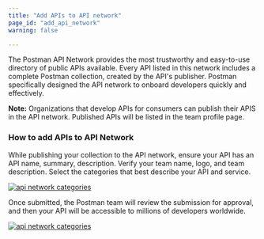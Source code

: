 ```yaml
---
title: "Add APIs to API network"
page_id: "add_api_network"
warning: false

---
```


The Postman API Network provides the most trustworthy and easy-to-use directory of public APIs available. Every API listed in this network includes a complete Postman collection, created by the API's publisher. Postman specifically designed the API network to onboard developers quickly and effectively.

**Note:**  Organizations that develop APIs for consumers can publish their APIS in the API network. Published APIs will be listed in the team profile page.

### How to add APIs to API Network

While publishing your collection to the API network, ensure your API has an API name, summary, description. Verify your team name, logo, and team description. Select the categories that best describe your API and service. 

[![api network categories](https://s3.amazonaws.com/postman-static-getpostman-com/postman-docs/Add-to-API-Network.png)](https://s3.amazonaws.com/postman-static-getpostman-com/postman-docs/Add-to-API-Network.png)


Once submitted, the Postman team will review the submission for approval, and then your API will be accessible to millions of developers worldwide.

[![api network categories](https://s3.amazonaws.com/postman-static-getpostman-com/postman-docs/Add-to-API-Network2.png)](https://s3.amazonaws.com/postman-static-getpostman-com/postman-docs/Add-to-API-Network2.png)
